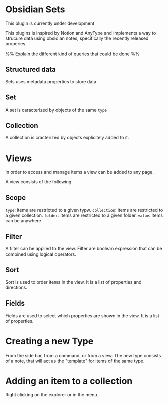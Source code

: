 # Obsidian Sets

This plugin is currently under development

This plugins is inspired by Notion and AnyType and implements a way to strucure data using obsidian notes, specifically the recently released properies.

%% Explain the different kind of queries that could be done %%

## Structured data

Sets uses metadata properties to store data. 

## Set
A set is caracterized by objects of the same `type`

## Collection
A collection is cracterized by objects explicitely added to it.

# Views

In order to access and manage items a view can be added to any page.

A view consists of the following:

## Scope

`type`: items are restricted to a given typw.
`collection`: items are restricted to a given collection.
`folder`: items are restricted to a given folder.
`value`: items can be anywhere

## Filter

A filter can be applied to the view. Filter are boolean expression that can be combined using logical operators.

## Sort

Sort is used to order items in the view. It is a list of properties and directions.

## Fields

Fields are used to select which properties are shown in the view. It is a list of properties.

# Creating a new Type

From the side bar, from a command, or from a view.
The new type consists of a note, that will act as the "template" for items of the same type.

# Adding an item to a collection

Right clicking on the explorer or in the menu.
